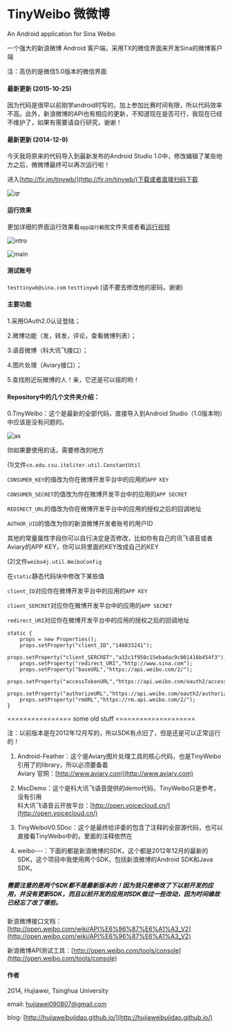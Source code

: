 TinyWeibo  微微博  
=========

An Android application for Sina Weibo 

一个强大的新浪微博 Android 客户端，采用TX的微信界面来开发Sina的微博客户端

注：高仿的是微信5.0版本的微信界面

#### 最新更新 (2015-10-25)

因为代码是很早以前刚学android时写的，加上参加比赛时间有限，所以代码效率不高。此外，新浪微博的API也有相应的更新，不知道现在是否可行，我现在已经不维护了，如果有需要请自行研究，谢谢！

#### 最新更新 (2014-12-9)

今天我将原来的代码导入到最新发布的Android Studio 1.0中，修改编辑了某些地方之后，微微博最终可以再次运行啦！

进入[http://fir.im/tinywb/](http://fir.im/tinywb/)下载或者直接扫码下载

![qr](http://hujiaweibujidao.qiniudn.com/qr_tinywb.png)


#### 运行效果

更加详细的界面运行效果看`app运行截图`文件夹或者看[运行视频](http://hujiaweibujidao.qiniudn.com/tinyweibo.mp4)

![intro](http://hujiaweibujidao.qiniudn.com/intro.jpg)

![main](http://hujiaweibujidao.qiniudn.com/main.jpg)


#### 测试账号

`testtinywb@sina.com`   `testtinywb`  (请不要去修改他的密码，谢谢)


#### 主要功能

1.采用OAuth2.0认证登陆；

2.微博功能（发，转发，评论，查看微博列表）；

3.语音微博（科大讯飞接口）；

4.图片处理（Aviary接口）；

5.查找附近玩微博的人！亲，它还是可以摇的哟！

#### Repository中的几个文件夹介绍：

0.TinyWeibo：这个是最新的全部代码，直接导入到Android Studio（1.0版本哟）中应该是没有问题的。

![as](http://hujiaweibujidao.qiniudn.com/tinyweibo_as.png)

你如果要使用的话，需要修改的地方

(1)文件`cn.edu.csu.iteliter.util.ConstantUtil`

`CONSUMER_KEY`的值改为你在微博开发平台中的应用的`APP KEY`

`CONSUMER_SECRET`的值改为你在微博开发平台中的应用的`APP SECRET`

`REDIRECT_URL`的值改为你在微博开发平台中的应用的授权之后的回调地址

`AUTHOR_UID`的值改为你的新浪微博开发者账号的用户ID

其他的常量属性字段你可以自行决定是否修改，比如你有自己的讯飞语音或者Aviary的APP KEY，你可以将里面的KEY改成自己的KEY

(2)文件`weibo4j.util.WeiboConfig`

在`static`静态代码块中修改下某些值

`client_ID`对应你在微博开发平台中的应用的`APP KEY`

`client_SERCRET`对应你在微博开发平台中的应用的`APP SECRET`

`redirect_URI`对应你在微博开发平台中的应用的授权之后的回调地址

```
static {
    props = new Properties();
    props.setProperty("client_ID","146833241");
    props.setProperty("client_SERCRET","a32c1f950c15ebadac9c001416b454f3");
    props.setProperty("redirect_URI","http://www.sina.com");
    props.setProperty("baseURL","https://api.weibo.com/2/");
    props.setProperty("accessTokenURL","https://api.weibo.com/oauth2/access_token");
    props.setProperty("authorizeURL","https://api.weibo.com/oauth2/authorize");
    props.setProperty("rmURL","https://rm.api.weibo.com/2/");
}
```

================ some old stuff ====================

注：以前版本是在2012年12月写的，所以SDK有点旧了，但是还是可以正常运行的！

1. Android-Feather：这个是Aviary图片处理工具的核心代码，也是TinyWeibo引用了的library，所以必须要备着<br>
   Aviary 官网：[http://www.aviary.com](http://www.aviary.com)

2. MscDemo：这个是科大讯飞语音提供的demo代码，TinyWeibo只是参考，没有引用<br>
   科大讯飞语音云开放平台：[http://open.voicecloud.cn/](http://open.voicecloud.cn/)

3. TinyWeiboV0.5Doc：这个是最终给评委的包含了注释的全部源代码，也可以直接看TinyWeibo中的，里面的注释依然在

4. weibo---：下面的都是新浪微博的SDK，这个都是2012年12月的最新的SDK，这个项目中我使用两个SDK，包括新浪微博的Android SDK和Java SDK。

##### 需要注意的是两个SDK都不是最新版本的！因为我只是修改了下以前开发的应用，并没有更新SDK，而且以前开发的应用对SDK做过一些改动，因为时间缘故已经忘了改了哪些。


   新浪微博接口文档：[http://open.weibo.com/wiki/API%E6%96%87%E6%A1%A3_V2](http://open.weibo.com/wiki/API%E6%96%87%E6%A1%A3_V2)

   新浪微博API测试工具：[http://open.weibo.com/tools/console](http://open.weibo.com/tools/console)


#### 作者

2014, Hujiawei, Tsinghua University

email: [hujiawei090807@gmail.com](mailto:hujiawei090807@gmail.com)

blog: [http://hujiaweibujidao.github.io/](http://hujiaweibujidao.github.io/)


